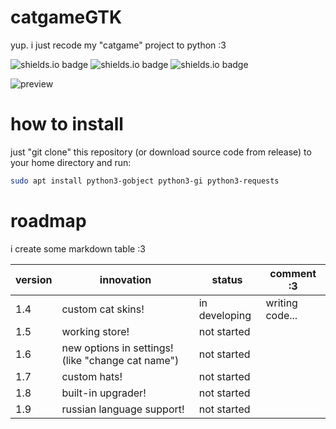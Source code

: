 # catgameGTK
yup. i just recode my "catgame" project to python :3

![shields.io badge](https://img.shields.io/badge/linux-e6b30e?labelColor=e6b30e&style=plastic&logoColor=FFFFFF&logo=linux)
![shields.io badge](https://img.shields.io/badge/GTK_3.0-106dc4?labelColor=106dc4&style=plastic&logoColor=FFFFFF&logo=gtk)
![shields.io badge](https://img.shields.io/badge/cat_smile-:3-482c63?labelColor=6d1bbf&style=plastic)

![preview](https://github.com/user-attachments/assets/d7c60fc2-2bad-425e-85bf-4bda83b1a5dc)

# how to install
just "git clone" this repository (or download source code from release) to your home directory and run:
```bash
sudo apt install python3-gobject python3-gi python3-requests
```

# roadmap

i create some markdown table :3

|version|innovation|status|comment :3|
|-|-|-|-|
|1.4|custom cat skins!|in developing|writing code...|
|1.5|working store!|not started|
|1.6|new options in settings! (like "change cat name")|not started|
|1.7|custom hats!|not started|
|1.8|built-in upgrader!|not started|
|1.9|russian language support!|not started|
